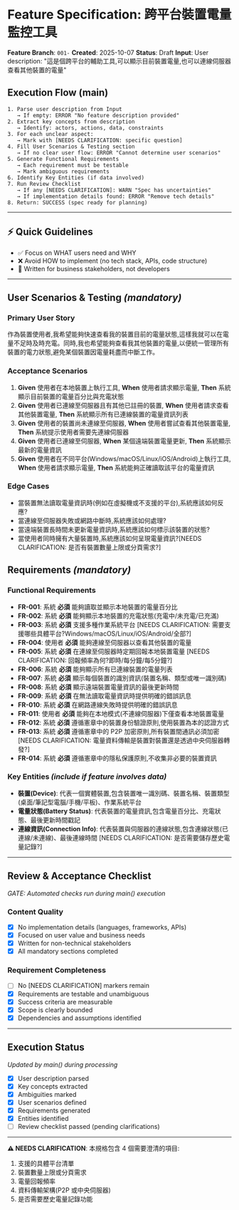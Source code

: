 # Feature Specification: 跨平台裝置電量監控工具

**Feature Branch**: `001-`
**Created**: 2025-10-07
**Status**: Draft
**Input**: User description: "這是個跨平台的輔助工具,可以顯示目前裝置電量,也可以連線伺服器查看其他裝置的電量"

## Execution Flow (main)

```text
1. Parse user description from Input
   → If empty: ERROR "No feature description provided"
2. Extract key concepts from description
   → Identify: actors, actions, data, constraints
3. For each unclear aspect:
   → Mark with [NEEDS CLARIFICATION: specific question]
4. Fill User Scenarios & Testing section
   → If no clear user flow: ERROR "Cannot determine user scenarios"
5. Generate Functional Requirements
   → Each requirement must be testable
   → Mark ambiguous requirements
6. Identify Key Entities (if data involved)
7. Run Review Checklist
   → If any [NEEDS CLARIFICATION]: WARN "Spec has uncertainties"
   → If implementation details found: ERROR "Remove tech details"
8. Return: SUCCESS (spec ready for planning)
```

---

## ⚡ Quick Guidelines

- ✅ Focus on WHAT users need and WHY
- ❌ Avoid HOW to implement (no tech stack, APIs, code structure)
- 👥 Written for business stakeholders, not developers

---

## User Scenarios & Testing *(mandatory)*

### Primary User Story

作為裝置使用者,我希望能夠快速查看我的裝置目前的電量狀態,這樣我就可以在電量不足時及時充電。同時,我也希望能夠查看我其他裝置的電量,以便統一管理所有裝置的電力狀態,避免某個裝置因電量耗盡而中斷工作。

### Acceptance Scenarios

1. **Given** 使用者在本地裝置上執行工具, **When** 使用者請求顯示電量, **Then** 系統顯示目前裝置的電量百分比與充電狀態
2. **Given** 使用者已連線至伺服器且有其他已註冊的裝置, **When** 使用者請求查看其他裝置電量, **Then** 系統顯示所有已連線裝置的電量資訊列表
3. **Given** 使用者的裝置尚未連線至伺服器, **When** 使用者嘗試查看其他裝置電量, **Then** 系統提示使用者需要先連線伺服器
4. **Given** 使用者已連線至伺服器, **When** 某個遠端裝置電量更新, **Then** 系統顯示最新的電量資訊
5. **Given** 使用者在不同平台(Windows/macOS/Linux/iOS/Android)上執行工具, **When** 使用者請求顯示電量, **Then** 系統能夠正確讀取該平台的電量資訊

### Edge Cases

- 當裝置無法讀取電量資訊時(例如在虛擬機或不支援的平台),系統應該如何反應?
- 當連線至伺服器失敗或網路中斷時,系統應該如何處理?
- 當遠端裝置長時間未更新電量資訊時,系統應該如何標示該裝置的狀態?
- 當使用者同時擁有大量裝置時,系統應該如何呈現電量資訊?[NEEDS CLARIFICATION: 是否有裝置數量上限或分頁需求?]

## Requirements *(mandatory)*

### Functional Requirements

- **FR-001**: 系統 **必須** 能夠讀取並顯示本地裝置的電量百分比
- **FR-002**: 系統 **必須** 能夠顯示本地裝置的充電狀態(充電中/未充電/已充滿)
- **FR-003**: 系統 **必須** 支援多種作業系統平台 [NEEDS CLARIFICATION: 需要支援哪些具體平台?Windows/macOS/Linux/iOS/Android/全部?]
- **FR-004**: 使用者 **必須** 能夠連線至伺服器以查看其他裝置的電量
- **FR-005**: 系統 **必須** 在連線至伺服器時定期回報本地裝置電量 [NEEDS CLARIFICATION: 回報頻率為何?即時/每分鐘/每5分鐘?]
- **FR-006**: 系統 **必須** 能夠顯示所有已連線裝置的電量列表
- **FR-007**: 系統 **必須** 顯示每個裝置的識別資訊(裝置名稱、類型或唯一識別碼)
- **FR-008**: 系統 **必須** 顯示遠端裝置電量資訊的最後更新時間
- **FR-009**: 系統 **必須** 在無法讀取電量資訊時提供明確的錯誤訊息
- **FR-010**: 系統 **必須** 在網路連線失敗時提供明確的錯誤訊息
- **FR-011**: 使用者 **必須** 能夠在本地模式(不連線伺服器)下僅查看本地裝置電量
- **FR-012**: 系統 **必須** 遵循憲章中的裝置身份驗證原則,使用裝置為本的認證方式
- **FR-013**: 系統 **必須** 遵循憲章中的 P2P 加密原則,所有裝置間通訊必須加密 [NEEDS CLARIFICATION: 電量資料傳輸是裝置對裝置還是透過中央伺服器轉發?]
- **FR-014**: 系統 **必須** 遵循憲章中的隱私保護原則,不收集非必要的裝置資訊

### Key Entities *(include if feature involves data)*

- **裝置(Device)**: 代表一個實體裝置,包含裝置唯一識別碼、裝置名稱、裝置類型(桌面/筆記型電腦/手機/平板)、作業系統平台
- **電量狀態(Battery Status)**: 代表裝置的電量資訊,包含電量百分比、充電狀態、最後更新時間戳記
- **連線資訊(Connection Info)**: 代表裝置與伺服器的連線狀態,包含連線狀態(已連線/未連線)、最後連線時間 [NEEDS CLARIFICATION: 是否需要儲存歷史電量記錄?]

---

## Review & Acceptance Checklist

*GATE: Automated checks run during main() execution*

### Content Quality

- [x] No implementation details (languages, frameworks, APIs)
- [x] Focused on user value and business needs
- [x] Written for non-technical stakeholders
- [x] All mandatory sections completed

### Requirement Completeness

- [ ] No [NEEDS CLARIFICATION] markers remain
- [x] Requirements are testable and unambiguous
- [x] Success criteria are measurable
- [x] Scope is clearly bounded
- [x] Dependencies and assumptions identified

---

## Execution Status

*Updated by main() during processing*

- [x] User description parsed
- [x] Key concepts extracted
- [x] Ambiguities marked
- [x] User scenarios defined
- [x] Requirements generated
- [x] Entities identified
- [ ] Review checklist passed (pending clarifications)

---

**⚠️ NEEDS CLARIFICATION**: 本規格包含 4 個需要澄清的項目:

1. 支援的具體平台清單
2. 裝置數量上限或分頁需求
3. 電量回報頻率
4. 資料傳輸架構(P2P 或中央伺服器)
5. 是否需要歷史電量記錄功能

